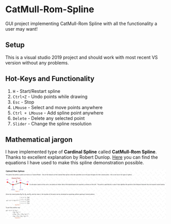 # CatMull-Rom-Spline
GUI project implementing CatMull-Rom Spline with all the functionality a user may want!

## Setup
This is a visual studio 2019 project and should work with most recent VS version without any problems.

## Hot-Keys and Functionality
1. `H` - Start/Restart spline
2. `Ctrl+Z` - Undo points while drawing
3. `Esc` - Stop
4. `LMouse` - Select and move points anywhere
5. `Ctrl + LMouse` - Add spline point anywhere
6. `Delete` - Delete any selected point
7. `Slider` - Change the spline resolution

## Mathematical jargon
I have implemented type of **Cardinal Spline** called **CatMull-Rom Spline**. Thanks to excellent explanation by Robert Dunlop. [Here](http://www.mvps.org/directx/articles/catmull/) you can find the equations I have used to make this spline demonstration possible.

<img src="https://github.com/CPaladiya/CatMull-Rom-Spline/blob/main/Images/SplineEquation.png" width="900">
